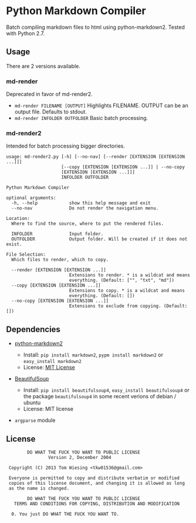 # Python Markdown Compiler
Batch compiling markdown files to html using python-markdown2. Tested with Python 2.7. 
## Usage
There are 2 versions available. 
### md-render
Deprecated in favor of md-render2. 

* `md-render FILENAME [OUTPUT]` Highlights FILENAME. OUTPUT can be an output file. Defaults to stdout. 
* `md-render INFOLDER OUTFOLDER` Basic batch processing. 

### md-render2
Intended for batch processing bigger directories. 

```
usage: md-render2.py [-h] [--no-nav] [--render [EXTENSION [EXTENSION ...]]]
                     [--copy [EXTENSION [EXTENSION ...]] | --no-copy
                     [EXTENSION [EXTENSION ...]]]
                     INFOLDER OUTFOLDER

Python Markdown Compiler

optional arguments:
  -h, --help            show this help message and exit
  --no-nav              Do not render the navigation menu.

Location:
  Where to find the source, where to put the rendered files.

  INFOLDER              Input folder.
  OUTFOLDER             Output folder. Will be created if it does not exist.

File Selection:
  Which files to render, which to copy.

  --render [EXTENSION [EXTENSION ...]]
                        Extensions to render. * is a wildcat and means
                        everything. (Default: ["", "txt", "md"])
  --copy [EXTENSION [EXTENSION ...]]
                        Extensions to copy. * is a wildcat and means
                        everything. (Default: [])
  --no-copy [EXTENSION [EXTENSION ...]]
                        Extensions to exclude from copying. (Default: [])
```

## Dependencies

* [python-markdown2](https://github.com/trentm/python-markdown2)
	* Install: `pip install markdown2`, `pypm install markdown2` or `easy_install markdown2`
	* License: [MIT License](https://github.com/trentm/python-markdown2/blob/master/LICENSE.txt)

* [BeautifulSoup](http://www.crummy.com/software/BeautifulSoup/)
	* Install: `pip install beautifulsoup4`, `easy_install beautifulsoup4` or the package `beautifulsoup4` in some recent verions of debian / ubuntu
	* License: MIT license

* `argparse`  module

## License
		    DO WHAT THE FUCK YOU WANT TO PUBLIC LICENSE
		            Version 2, December 2004

	 Copyright (C) 2013 Tom Wiesing <tkw01536@gmail.com>

	 Everyone is permitted to copy and distribute verbatim or modified
	 copies of this license document, and changing it is allowed as long
	 as the name is changed.

		    DO WHAT THE FUCK YOU WANT TO PUBLIC LICENSE
	   TERMS AND CONDITIONS FOR COPYING, DISTRIBUTION AND MODIFICATION

	  0. You just DO WHAT THE FUCK YOU WANT TO.
